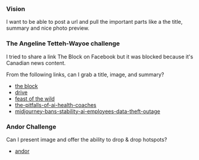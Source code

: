 ### Vision

I want to be able to post a url and pull the important parts like a the title, summary and nice photo preview. 

### The Angeline Tetteh-Wayoe challenge

I tried to share a link The Block on Facebook but it was blocked because it's Canadian news content. 

From the following links, can I grab a title, image, and summary?

- [the block](https://www.cbc.ca/listen/live-radio/1-479-the-block)
- [drive](https://www.cbc.ca/listen/live-radio/1-259-drive)
- [feast of the wild](https://dom2d.tumblr.com/post/164796265144/feast-of-the-wild-available-as-a-print-here)
- [the-pitfalls-of-ai-health-coaches](https://nautil.us/the-pitfalls-of-ai-health-coaches-522836/?_sp=7d882769-8411-4e43-bbeb-a262060a75a3.1710264804384)
- [midjourney-bans-stability-ai-employees-data-theft-outage](https://www.theverge.com/2024/3/11/24097495/midjourney-bans-stability-ai-employees-data-theft-outage)

### Andor Challenge

Can I present image and offer the ability to drop & drop hotspots? 

- [andor](https://www.goonhammer.com/andor-star-wars-wont-ever-be-permitted-to-be-better-than-this/)